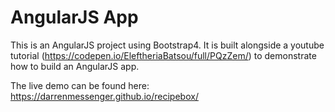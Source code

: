 # AngularJS App

This is an AngularJS project using Bootstrap4. It is built alongside a youtube tutorial (https://codepen.io/EleftheriaBatsou/full/PQzZem/) to demonstrate how to build an AngularJS app. 

The live demo can be found here: https://darrenmessenger.github.io/recipebox/
